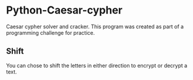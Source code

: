 # Python-Caesar-cypher
Caesar cypher solver and cracker.
This program was created as part of a programming challenge for practice.

## Shift
You can chose to shift the letters in either direction to encrypt or decrypt a text.
